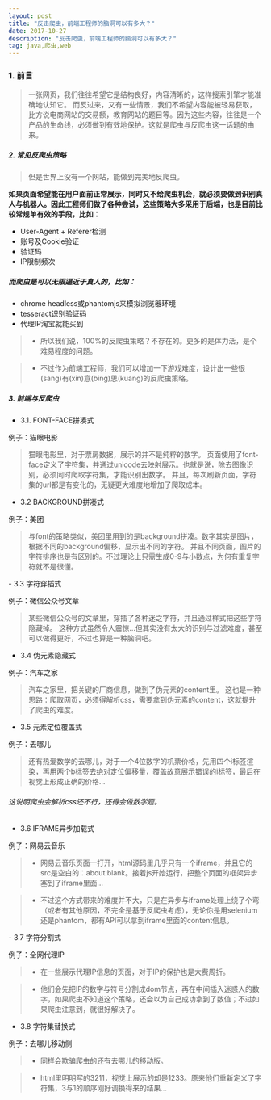 ```yaml
---
layout: post
title: "反击爬虫，前端工程师的脑洞可以有多大？"
date: 2017-10-27 
description: "反击爬虫，前端工程师的脑洞可以有多大？"
tag: java,爬虫,web
--- 
```


  

### 1. 前言

> 一张网页，我们往往希望它是结构良好，内容清晰的，这样搜索引擎才能准确地认知它。
而反过来，又有一些情景，我们不希望内容能被轻易获取，比方说电商网站的交易额，教育网站的题目等。因为这些内容，往往是一个产品的生命线，必须做到有效地保护。这就是爬虫与反爬虫这一话题的由来。

##### 2. 常见反爬虫策略

>但是世界上没有一个网站，能做到完美地反爬虫。

**如果页面希望能在用户面前正常展示，同时又不给爬虫机会，就必须要做到识别真人与机器人。因此工程师们做了各种尝试，这些策略大多采用于后端，也是目前比较常规单有效的手段，比如：**


- User-Agent + Referer检测
- 账号及Cookie验证
- 验证码
- IP限制频次

##### 而爬虫是可以无限逼近于真人的，比如：


- chrome headless或phantomjs来模拟浏览器环境
- tesseract识别验证码
- 代理IP淘宝就能买到


>- 所以我们说，100%的反爬虫策略？不存在的。更多的是体力活，是个难易程度的问题。

>- 不过作为前端工程师，我们可以增加一下游戏难度，设计出一些很(sang)有(xin)意(bing)思(kuang)的反爬虫策略。

##### 3. 前端与反爬虫

- 3.1.  FONT-FACE拼凑式

例子：猫眼电影

> 猫眼电影里，对于票房数据，展示的并不是纯粹的数字。
页面使用了font-face定义了字符集，并通过unicode去映射展示。也就是说，除去图像识别，必须同时爬取字符集，才能识别出数字。
>并且，每次刷新页面，字符集的url都是有变化的，无疑更大难度地增加了爬取成本。

</p>

- 3.2 BACKGROUND拼凑式

例子：美团

>与font的策略类似，美团里用到的是background拼凑。数字其实是图片，根据不同的background偏移，显示出不同的字符。
并且不同页面，图片的字符排序也是有区别的。不过理论上只需生成0-9与小数点，为何有重复字符就不是很懂。

</p>
- 3.3 字符穿插式

例子：微信公众号文章

>某些微信公众号的文章里，穿插了各种迷之字符，并且通过样式把这些字符隐藏掉。
这种方式虽然令人震惊…但其实没有太大的识别与过滤难度，甚至可以做得更好，不过也算是一种脑洞吧。

</p>

- 3.4 伪元素隐藏式

例子：汽车之家

>汽车之家里，把关键的厂商信息，做到了伪元素的content里。
这也是一种思路：爬取网页，必须得解析css，需要拿到伪元素的content，这就提升了爬虫的难度。

</p>

- 3.5 元素定位覆盖式

例子：去哪儿
>还有热爱数学的去哪儿，对于一个4位数字的机票价格，先用四个i标签渲染，再用两个b标签去绝对定位偏移量，覆盖故意展示错误的i标签，最后在视觉上形成正确的价格…


###### 这说明爬虫会解析css还不行，还得会做数学题。

- 3.6 IFRAME异步加载式

例子：网易云音乐
>- 网易云音乐页面一打开，html源码里几乎只有一个iframe，并且它的src是空白的：about:blank。接着js开始运行，把整个页面的框架异步塞到了iframe里面…


>- 不过这个方式带来的难度并不大，只是在异步与iframe处理上绕了个弯（或者有其他原因，不完全是基于反爬虫考虑），无论你是用selenium还是phantom，都有API可以拿到iframe里面的content信息。

</p>
- 3.7 字符分割式

例子：全网代理IP

>- 在一些展示代理IP信息的页面，对于IP的保护也是大费周折。

>- 他们会先把IP的数字与符号分割成dom节点，再在中间插入迷惑人的数字，如果爬虫不知道这个策略，还会以为自己成功拿到了数值；不过如果爬虫注意到，就很好解决了。

</p>

</p>

- 3.8 字符集替换式

例子：去哪儿移动侧

>- 同样会欺骗爬虫的还有去哪儿的移动版。

>- html里明明写的3211，视觉上展示的却是1233。原来他们重新定义了字符集，3与1的顺序刚好调换得来的结果…